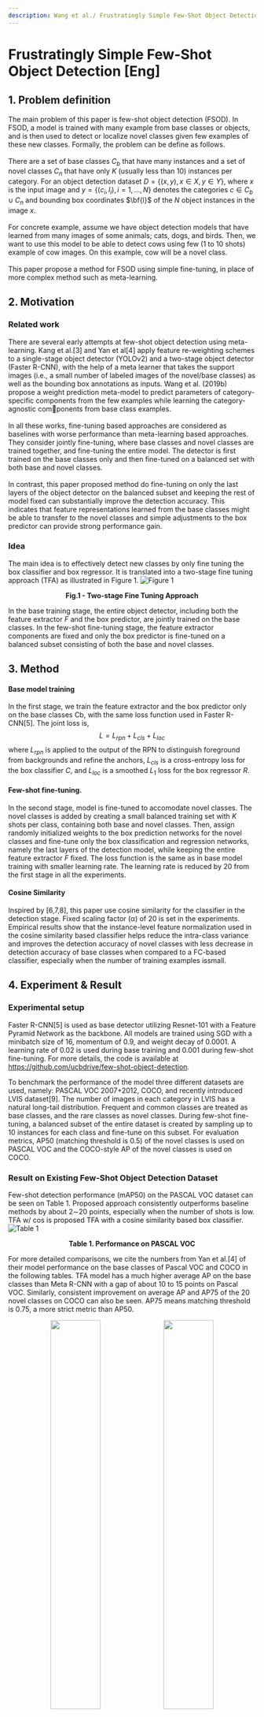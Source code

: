 ```yaml
---
description: Wang et al./ Frustratingly Simple Few-Shot Object Detection / ICML 2020
---
```


# Frustratingly Simple Few-Shot Object Detection \[Eng\]

##  1. Problem definition

The main problem of this paper is few-shot object detection (FSOD). In FSOD, a model is trained with many example from base classes or objects, and is then used to detect or localize novel classes given few examples of these new classes. Formally, the problem can be define as follows.  <br/> <br/>
There are a set of base classes $C_b$ that
have many instances and a set of novel classes $C_n$ that have
only $K$ (usually less than 10) instances per category. For
an object detection dataset $D = \{ (x, y) , x ∈ X , y ∈ Y \}$,
where $x$ is the input image and $y = \{ (c_i, l_i), i = 1, ..., N \}$
denotes the categories $c ∈ C_b ∪ C_n$ and bounding box
coordinates $\bf{l}$ of the $N$ object instances in the image $x$. <br/> <br/>
For concrete example, assume we have object detection models that have learned from many images of some animals; cats, dogs, and birds. Then, we want to use this model to be able to detect cows using few (1 to 10 shots) example of cow images. On this example, cow will be a novel class.
<br/> <br/>
This paper propose a method for FSOD using simple fine-tuning, in place of more complex method such as meta-learning.
## 2. Motivation

### Related work

There are several early attempts at few-shot object detection using meta-learning. Kang et al.[3] and Yan et al[4] apply feature re-weighting schemes to a single-stage object detector (YOLOv2) and a two-stage object detector (Faster R-CNN), with the help of a meta learner that takes the support images (i.e., a small number of labeled images of the novel/base classes) as well as the bounding box annotations as inputs. Wang et al. (2019b) propose a weight prediction meta-model to predict parameters of category-specific components from the few examples while learning the category-agnostic components from base class examples. 
</br></br>
In all these works, fine-tuning based approaches are considered as baselines with worse performance than meta-learning based approaches. They consider jointly fine-tuning, where base classes and novel classes are trained together, and fine-tuning the entire model. The detector is first trained on the base classes only and then fine-tuned on a balanced set with both base and novel classes. 
</br></br>
In contrast, this paper proposed method do fine-tuning on only the last layers of the object detector on the balanced subset and keeping the rest of model fixed can substantially improve the detection accuracy. This indicates that feature representations learned from the base classes might be able to transfer to the novel classes and simple adjustments to the box predictor can provide strong performance gain.

### Idea

The main idea is to effectively detect new classes by only fine tuning the box classifier and box regressor. It is translated into a two-stage fine tuning approach (TFA) as illustrated in Figure 1.
![Figure 1](../../.gitbook/assets/22/fine-tuning.JPG)
<figcaption align = "center"><b>Fig.1 - Two-stage Fine Tuning Approach</b></figcaption>

In the base training stage, the entire object detector, including both the feature extractor $\mathit{F}$ and the box predictor, are jointly trained on the base classes. In the few-shot fine-tuning stage, the feature extractor components are fixed and only the box predictor is fine-tuned on a balanced subset consisting of both the base and novel classes. 

## 3. Method

#### Base model training
In the first stage, we train the feature extractor and the box predictor only on the base classes Cb, with the same loss function used in Faster R-CNN[5]. The joint loss is,
$$L = L_{rpn} + L_{cls} + L_{loc}$$
where $L_{rpn}$ is applied to the output of the RPN to distinguish
foreground from backgrounds and refine the anchors, $L_{cls}$ is a cross-entropy loss for the box classifier $C$, and $L_{loc}$ is a smoothed $L_1$ loss for the box regressor $R$.

#### Few-shot fine-tuning. 
In the second stage, model is fine-tuned to accomodate novel classes. The novel classes is added by creating a small balanced training set with $K$ shots per class, containing both base and novel classes. Then, assign randomly initialized weights to the box prediction networks for the novel classes and fine-tune only the box classification and regression networks, namely the last layers of the detection model, while keeping the entire feature extractor $F$ fixed. The loss function is the same as in base model training with smaller learning rate. The learning rate is reduced by 20 from the first stage in all the experiments.

#### Cosine Similarity
Inspired by [6,7,8], this paper use cosine similarity for the classifier in the detection stage. Fixed scaling factor (α) of 20 is set in the experiments. Empirical results show that the instance-level feature normalization used in the cosine similarity based classifier helps reduce the intra-class variance and improves the detection accuracy of novel classes with less decrease in detection accuracy of base classes when compared to a FC-based classifier, especially when the number of training examples issmall.

## 4. Experiment & Result

### Experimental setup
Faster R-CNN[5] is used as base detector utilizing Resnet-101 with a Feature Pyramid Network as the backbone. All models are trained using SGD with a minibatch size of 16, momentum of 0.9, and weight decay of 0.0001. A learning rate of 0.02 is used during base training and 0.001 during few-shot fine-tuning. For more details, the code is available at https://github.com/ucbdrive/few-shot-object-detection.

To benchmark the performance of the model three different datasets are used, namely: PASCAL VOC 2007+2012, COCO, and recently introduced LVIS dataset[9]. The number of images in each category in LVIS has a natural long-tail distribution. Frequent and common classes are treated as base classes, and the rare classes as novel classes. During few-shot fine-tuning, a balanced subset of the entire dataset is created by sampling up to 10 instances for each class and fine-tune on this subset.  For evaluation metrics, AP50 (matching threshold is 0.5) of the novel classes is used on PASCAL VOC and the COCO-style AP of the novel classes is used on COCO.

### Result on Existing Few-Shot Object Detection Dataset

Few-shot detection performance (mAP50) on the PASCAL VOC dataset can be seen on Table 1. Proposed approach consistently outperforms baseline methods by about 2∼20 points, especially when the number of shots is low. TFA w/ cos is proposed TFA with a cosine similarity based box classifier.
![Table 1](../../.gitbook/assets/22/table1.JPG)
<figcaption align = "center"><b>Table 1. Performance on PASCAL VOC</b></figcaption>

For more detailed comparisons, we cite the numbers
from Yan et al.[4] of their model performance on the base classes of Pascal VOC and COCO in the following tables. TFA model has a much higher average AP on the base classes than Meta R-CNN with a gap of about 10 to 15 points on Pascal VOC. Similarly, consistent improvement on average AP and AP75 of the 20 novel classes on COCO can also be seen. AP75 means matching threshold is 0.75, a more strict metric than AP50.
<p align="middle">
  <img src="../../.gitbook/assets/22/table2.JPG" width="45%" />
  <img src="../../.gitbook/assets/22/table3.JPG" width="45%" />   
</p>
<figcaption align = "center"><b> Table 2. Performance for base and novel classes on PASCAL VOC (left) and novel classes on COCO (right)</b></figcaption>


### Result on Generalized Benchmark
This paper also propose new evaluation protocol for few-shot object detection. First reason why this new protocol needed is because previous protocols focus only on the performance on novel classes. This ignores the potential performance drop in base classes and thus the overall performance of the network. Second, the sample variance is large due to the few samples that are used for training. This makes it difficult to draw conclusions from comparisons against other methods, as differences in performance could be insignificant.

In the new evaluation protocol, benchmarking include report AP on base classes (bAP) and is added to the the overall AP in addition to AP on the novel classes (nAP). This allows us to observe trends in performance on both base and novel classes, and the overall performance of the network.

Results of new proposed generalized benchmark on LVIS is in Table 3. Compared to the methods in Gupta et al.[9], TFA is able to achieve better performance of ∼1-1.5 points in overall AP and ∼2-4 points in AP for rare and common classes. TFA can also handle imbalance without repeated sampling. Previously, in LVIS weighted sampling scheme[9] is used to address data imbalances. In this setting, the baseline methods can only achieve ∼2-3 points in AP for rare classes. On the other hand, TFA increase the AP on rare classes by around 13 points and on common classes by around 1 point. This result show how fine-tuning scheme is able to address the severe data imbalance issue without needing repeated sampling.


![Table 3](../../.gitbook/assets/22/table4.JPG)
<figcaption align = "center"><b> Table 3. Generalized object detection benchmarks on LVIS.</b></figcaption>


Generalized benchmark on PASCAL VOC is in Figure 4 and COCO in Figure 5. On both datasets, AP values are evaluated on base classes and the novel classes. On PASCAL VOC, we evaluate our models over 30 repeated runs and report the average and the 95% confidence interval. On COCO, we provide results on 1, 2, 3, and 5 shots in addition to the 10 and 30 shots used by the existing benchmark for a better picture of performance trends in the low-shot regime. 

![Fig. 2: Result in PASCAL VOC dataset.](../../.gitbook/assets/22/figure4.JPG)
<figcaption align = "center"><b> Fig. 2. Generalized benchmarks on PASCAL VOC</b></figcaption>

![Fig. 3: Result in COCO dataset.](../../.gitbook/assets/22/figure5.JPG)
<figcaption align = "center"><b>Fig. 3. Generalized  benchmarks on COCO</b></figcaption>

### Ablation Study and Visualization

#### Ablation Studies
Two ablation studies were done in the paper, one regarding box classifier weight initialization and another one related to scaling factor of cosine similarity. These studies are useful to find appropriate method to be used in the experiments.

Two different ways of initializing the weights of the novel classifier before few-shot fine-tuning are explored, which are: (1) random initialization and (2) fine-tuning a predictor on the novel set only and use the learned classifier weights as initialization. Both methods are compared on K = 1, 3, 10 on split 3 of PASCAL VOC and COCO. On PASCAL VOC, simple random initialization can outperform initialization using fine-tuned novel weights. On COCO, using the novel weights can improve the performance over random initialization. This is probably due to the increased complexity and number of classes of COCO compared to PASCAL VOC. Based on this result, random initialization is selected for all PASCAL VOC experiments and novel initialization is for all COCO and LVIS experiments.

Three different cosine similarity scaling factors are observed, α = 10, 20, 50. On PASCAL VOC, α = 20 outperforms the other scale factors in both base AP and novel AP. On COCO, α = 20 achieves better novel AP at the cost of worse base AP. Since it has the best performance on novel classes across both datasets,  α = 20 is used in all experiments with cosine similarity.
<p align="middle">
  <img src="../../.gitbook/assets/22/table5.JPG" width="45%" />
  <img src="../../.gitbook/assets/22/table6.JPG" width="45%" />   
</p>
<figcaption align = "center"><b> Table 4. Performance for base and novel classes on PASCAL VOC (left) and novel classes on COCO (right)</b></figcaption>

#### Qualitative Visualization
Visualization that shows resulting bounding box can be seen on the figure below, showing success (green boxes) and failure cases (red boxes). The failure cases include misclassifying novel objects as similar base objects, e.g., row 2 columns 1, 2, 3, and 4, mislocalizing the objects, e.g., row 2 column 5, and missing detections, e.g., row 4 columns 1 and 5.

![Figure 2](../../.gitbook/assets/22/qual_result.JPG)
<figcaption align = "center"><b>Fig. 4. Qualitative visualizations of
the detected novel objects on PASCAL VOC and COCO</b></figcaption>

## 5. Conclusion & Discussion

### Conclusion
Proposed two-stage fine tuning approach can effectively work for FSOD. Not only it is less costly, it also outperformed previous meta learning methods on current bechmarks. To make the fine-tuning works, the feature extractor need to be frozen and only the box classifiers weight are fine-tuned.  In addition, more reliable benchmarks with revised evaluation protocols are also proposed. On the new benchmarks, TFA achieved new states of the arts, and on the LVIS dataset it improved the AP of rare classes by 4 points with negligible reduction of the AP of frequent classes. Proof how TFA can also handle imbalanced classes.

### Discussion
The proposed method needs to build balanced subset every fine-tuning which will need the base classes when fine tuning. This may be unfavorable in cases where the base classes data is unavailable when the model need to work with novel classes.


### Take home message \(오늘의 교훈\)

> We can use fine-tuning on last layers for few-shot object detection as alternative to meta-learning.

## Author / Reviewer information

### Author

**Muhammad Adi Nugroho** 

* KAIST
* Computational Intelligence Lab. - EE
* https://github.com/madin162


## Reference & Additional materials

1. X. Wang, T. Huang, J. Gonzalez, T. Darrell, and F. Yu, “Frustratingly Simple Few-Shot Object Detection,” in Proceedings of the 37th International Conference on Machine Learning, Nov. 2020, pp. 9919–9928. Accessed: Oct. 18, 2021. [Online]. Available: https://proceedings.mlr.press/v119/wang20j.html
2. https://github.com/ucbdrive/few-shot-object-detection
3. Kang, B., Liu, Z., Wang, X., Yu, F., Feng, J., and Darrell, T. Few-shot object detection via feature reweighting. In ICCV, 2019.
4. Yan, X., Chen, Z., Xu, A., Wang, X., Liang, X., and Lin, L. Meta r-cnn: Towards general solver for instance-level lowshot learning. In Proceedings of the IEEE International Conference on Computer Vision, pp. 9577–9586, 2019
5. Ren, S., He, K., Girshick, R., and Sun, J. Faster r-cnn: Towards real-time object detection with region proposal networks. In Advances in neural information processing systems, pp. 91–99, 2015.
6. Gidaris, S. and Komodakis, N. Dynamic few-shot visual learning without forgetting. In Proceedings of the IEEE Conference on Computer Vision and Pattern Recognition, pp. 4367–4375, 2018.
7. Qi, H., Brown, M., and Lowe, D. G. Low-shot learning with imprinted weights. In Proceedings of the IEEE conference on computer vision and pattern recognition, pp. 5822–5830, 2018.
8. Chen, W.-Y., Liu, Y.-C., Kira, Z., Wang, Y.-C. F., and Huang, J.-B. A closer look at few-shot classification. arXiv preprint arXiv:1904.04232, 2019.
9. Gupta, A., Dollar, P., and Girshick, R. Lvis: A dataset for large vocabulary instance segmentation. In Proceedings of the IEEE Conference on Computer Vision and Pattern Recognition, pp. 5356–5364, 2019.